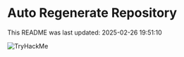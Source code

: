 # Auto Regenerate Repository

This README was last updated: 2025-02-26 19:51:10

 ![TryHackMe](https://tryhackme.com/badge/533634)